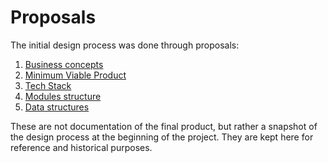 # Proposals

The initial design process was done through proposals:

1. [Business concepts](./01_business_concepts_proposal.md)
2. [Minimum Viable Product](./02_mvp_proposal.md)
3. [Tech Stack](./03_tech_stack_proposal.md)
4. [Modules structure](./04_modules_proposal.md)
5. [Data structures](./05_data_structures_proposal.md)

These are not documentation of the final product, but rather a snapshot of the design process at the beginning of the project. They are kept here for reference and historical purposes.
